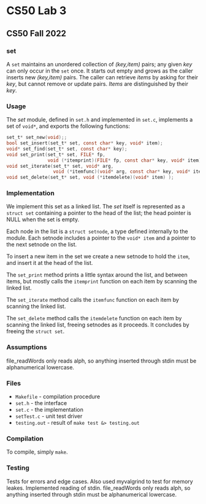# CS50 Lab 3
## CS50 Fall 2022

### set

A `set` maintains an unordered collection of _(key,item)_ pairs; any given _key_ can only occur in the `set` once. It starts out empty and grows as the caller inserts new _(key,item)_ pairs.  The caller can retrieve _items_ by asking for their _key_, but cannot remove or update pairs.  _Items_ are distinguished by their _key_.

### Usage

The *set* module, defined in `set.h` and implemented in `set.c`, implements a set of `void*`, and exports the following functions:

```c
set_t* set_new(void);;
bool set_insert(set_t* set, const char* key, void* item);
void* set_find(set_t* set, const char* key);
void set_print(set_t* set, FILE* fp, 
               void (*itemprint)(FILE* fp, const char* key, void* item) );
void set_iterate(set_t* set, void* arg,
                 void (*itemfunc)(void* arg, const char* key, void* item) );
void set_delete(set_t* set, void (*itemdelete)(void* item) );
```

### Implementation

We implement this set as a linked list.
The *set* itself is represented as a `struct set` containing a pointer to the head of the list; the head pointer is NULL when the set is empty.

Each node in the list is a `struct setnode`, a type defined internally to the module.
Each setnode includes a pointer to the `void* item` and a pointer to the next setnode on the list.

To insert a new item in the set we create a new setnode to hold the `item`, and insert it at the head of the list.

The `set_print` method prints a little syntax around the list, and between items, but mostly calls the `itemprint` function on each item by scanning the linked list.

The `set_iterate` method calls the `itemfunc` function on each item by scanning the linked list.

The `set_delete` method calls the `itemdelete` function on each item by scanning the linked list, freeing setnodes as it proceeds.
It concludes by freeing the `struct set`.

### Assumptions

file_readWords only reads alph, so anything inserted through stdin must be alphanumerical lowercase.

### Files

* `Makefile` - compilation procedure
* `set.h` - the interface
* `set.c` - the implementation
* `setTest.c` - unit test driver
* `testing.out` - result of `make test &> testing.out`

### Compilation

To compile, simply `make`.

### Testing

Tests for errors and edge cases. Also used myvalgrind to test for memory leakes. Implemented reading of stdin. file_readWords only reads alph, so anything inserted through stdin must be alphanumerical lowercase.
